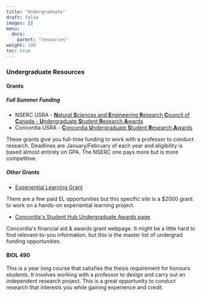 ```yaml
---
title: "Undergraduate"
draft: false
images: []
menu:
  docs:
    parent: "resources"
weight: 100
toc: true
---
```


### Undergraduate Resources

#### Grants

##### Full Summer Funding
 * NSERC USRA - [**N**atural **S**ciences and **E**ngineering **R**esearch **C**ouncil of **C**anada - **U**ndergraduate **S**tudent **R**esearch **A**wards](https://www.nserc-crsng.gc.ca/students-etudiants/ug-pc/usra-brpc_eng.asp)
 * Concordia USRA - [**C**oncordia **U**ndergraduate **S**tudent **R**esearch **A**wards](https://www.concordia.ca/research/students-and-postdocs/undergraduate-opportunities/cusra.html)

These grants give you full-time funding to work with a professor to conduct research. 
Deadlines are January/February of each year and eligibility is based almost entirely on GPA. 
The NSERC one pays more but is more competitive.

##### Other Grants
 * [Experiential Learning Grant](https://www.concordia.ca/academics/experiential-learning/office/el-grant.html)

There are a few paid EL opportunities but this specific site is a $2000 grant to work on a hands-on experiential learning project.

 * [Concordia's Student Hub Undergraduate Awards page](https://www.concordia.ca/students/financial-support/scholarships-awards.html)

Concordia's financial aid & awards grant webpage. It might be a little hard to find relevant-to-you information, but this is the master list of undergrad funding opportunities.

#### BIOL 490
This is a year long course that satisfies the thesis requirement for honours students. 
It involves working with a professor to design and carry out an independent research project.
This is a great opportunity to conduct research that interests you while gaining experience and credit. 

